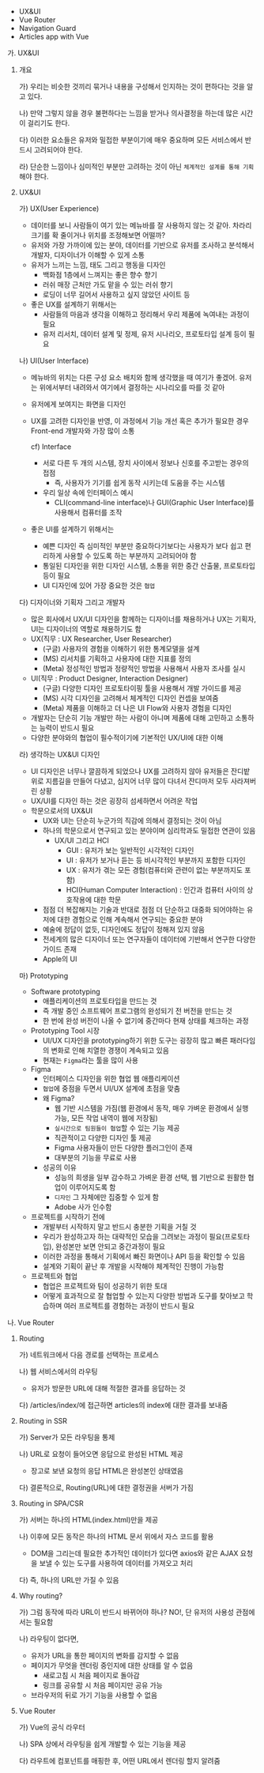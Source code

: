 * UX&UI
* Vue Router
* Navigation Guard
* Articles app with Vue



가. UX&UI

1. 개요

   가) 우리는 비슷한 것끼리 묶거나 내용을 구성해서 인지하는 것이 편하다는 것을 알고 있다.

   나) 만약 그렇지 않을 경우 불편하다는 느낌을 받거나 의사결정을 하는데 많은 시간이 걸리기도 한다.

   다) 이러한 요소들은 유저와 밀접한 부분이기에 매우 중요하며 모든 서비스에서 반드시 고려되어야 한다.

   라) 단순한 느낌이나 심미적인 부분만 고려하는 것이 아닌 `체계적인 설계를 통해 기획`해야 한다.

2. UX&UI

   가) UX(User Experience)

   * 데이터를 보니 사람들이 여기 있는 메뉴바를 잘 사용하지 않는 것 같아. 차라리 크기를 확 줄이거나 위치를 조정해보면 어떨까?
   * 유저와 가장 가까이에 있는 분야, 데이터를 기반으로 유저를 조사하고 분석해서 개발자, 디자이너가 이해할 수 있게 소통
   * 유저가 느끼는 느낌, 태도 그리고 행동을 디자인
     * 백화점 1층에서 느껴지는 좋은 향수 향기
     * 러쉬 매장 근처만 가도 맡을 수 있는 러쉬 향기
     * 로딩이 너무 길어서 사용하고 싶지 않았던 사이트 등
   * 좋은 UX를 설계하기 위해서는 
     * 사람들의 마음과 생각을 이해하고 정리해서 우리 제품에 녹여내는 과정이 필요
     * 유저 리서치, 데이터 설계 및 정제, 유저 시나리오, 프로토타입 설계 등이 필요

   나) UI(User Interface)

   * 메뉴바의 위치는 다른 구성 요소 배치와 함께 생각했을 때 여기가 좋겠어. 유저는 위에서부터 내려와서 여기에서 결정하는 시나리오를 따를 것 같아

   * 유저에게 보여지는 화면을 디자인

   * UX를 고려한 디자인을 반영, 이 과정에서 기능 개선 혹은 추가가 필요한 경우 Front-end 개발자와 가장 많이 소통

     cf) Interface

     * 서로 다른 두 개의 시스템, 장치 사이에서 정보나 신호를 주고받는 경우의 접점
       * 즉, 사용자가 기기를  쉽게 동작 시키는데 도움을 주는 시스템
     * 우리 일상 속에 인터페이스 예시
       * CLI(command-line interface)나 GUI(Graphic User Interface)를 사용해서 컴퓨터를 조작

   * 좋은 UI를 설계하기 위해서는

     * 예쁜 디자인 즉 심미적인 부분만 중요하다기보다는 사용자가 보다 쉽고 편리하게 사용할 수 있도록 하는 부분까지 고려되어야 함
     * 통일된 디자인을 위한 디자인 시스템, 소통을 위한 중간 산출물, 프로토타입 등이 필요
     * UI 디자인에 있어 가장 중요한 것은 `협업`

   다) 디자이너와 기획자 그리고 개발자

   * 많은 회사에서 UX/UI 디자인을 함께하는 디자이너를 채용하거나 UX는 기획자, UI는 디자이너의 역할로 채용하기도 함
   * UX(직무 : UX Researcher, User Researcher)
     * (구글) 사용자의 경험을 이해하기 위한 통계모델을 설계
     * (MS) 리서치를 기획하고 사용자에 대한 지표를 정의
     * (Meta) 정성적인 방법과 정량적인 방법을 사용해서 사용자 조사를 실시
   * UI(직무 : Product Designer, Interaction Designer)
     * (구글) 다양한 디자인 프로토타이핑 툴을 사용해서 개발 가이드를 제공
     * (MS) 시각 디자인을 고려해서 체계적인 디자인 컨셉을 보여줌
     * (Meta) 제품을 이해하고 더 나은 UI Flow와 사용자 경험을 디자인
   * 개발자는 단순히 기능 개발만 하는 사람이 아니며 제품에 대해 고민하고 소통하는 능력이 반드시 필요
   * 다양한 분야와의 협업이 필수적이기에 기본적인 UX/UI에 대한 이해

   라) 생각하는 UX&UI 디자인

   * UI 디자인은 너무나 깔끔하게 되었으나 UX를 고려하지 않아 유저들은 잔디밭 위로 지름길을 만들어 다녔고, 심지어 너무 많이 다녀서 잔디마저 모두 사라져버린 상황
   * UX/UI를 디자인 하는 것은 굉장히 섬세하면서 어려운 작업
   * 학문으로서의 UX&UI
     * UX와 UI는 단순히 누군가의 직감에 의해서 결정되는 것이 아님
     * 하나의 학문으로서 연구되고 있는 분야이며 심리학과도 밀접한 연관이 있음
       * UX/UI 그리고 HCI
         * GUI : 유저가 보는 일반적인 시각적인 디자인
         * UI : 유저가 보거나 듣는 등 비시각적인 부분까지 포함한 디자인
         * UX : 유저가 겪는 모든 경험(컴퓨터와 관련이 없는 부분까지도 포함)
         * HCI(Human Computer Interaction) : 인간과 컴퓨터 사이의 상호작용에 대한 학문
     * 점점 더 복잡해지는 기술과 반대로 점점 더 단순하고 대중화 되어야하는 유저에 대한 경험으로 인해 계속해서 연구되는 중요한 분야
     * 예술에 정답이 없듯, 디자인에도 정답이 정해져 있지 않음
     * 전세계의 많은 디자이너 또는 연구자들이 데이터에 기반해서 연구한 다양한 가이드 존재
     * Apple의 UI

   마) Prototyping

   * Software prototyping
     * 애플리케이션의 프로토타입을 만드는 것
     * 즉 개발 중인 소프트웨어 프로그램의 완성되기 전 버전을 만드는 것
     * 한 번에 완성 버전이 나올 수 없기에 중간마다 현재 상태를 체크하는 과정
   * Prototyping Tool 시장
     * UI/UX 디자인을 prototyping하기 위한 도구는 굉장히 많고 빠른 패러다임의 변화로 인해 치열한 경쟁이 계속되고 있음
     * 현재는 `Figma`라는 툴을 많이 사용
   * Figma
     * 인터페이스 디자인을 위한 협업 웹 애플리케이션
     * `협업`에 중점을 두면서 UI/UX 설계에 초점을 맞춤
     * 왜 Figma?
       * 웹 기반 시스템을 가짐(웹 환경에서 동작, 매우 가벼운 환경에서 실행 가능, 모든 작업 내역이 웹에 저장됨)
       * `실시간으로 팀원들이 협업`할 수 있는 기능 제공
       * 직관적이고 다양한 디자인 툴 제공
       * Figma 사용자들이 만든 다양한 플러그인이 존재
       * 대부분의 기능을 무료로 사용
     * 성공의 이유
       * 성능의 희생을 일부 감수하고 가벼운 환경 선택, 웹 기반으로 원활한 협업이 이루어지도록 함
       * `디자인` 그 자체에만 집중할 수 있게 함
       * Adobe 사가 인수함
   * 프로젝트를 시작하기 전에
     * 개발부터 시작하지 말고 반드시 충분한 기획을 거칠 것
     * 우리가 완성하고자 하는 대략적인 모습을 그려보는 과정이 필요(프로토타입), 완성본만 보면 안되고 중간과정이 필요
     * 이러한 과정을 통해서 기획에서 빠진 화면이나 API 등을 확인할 수 있음
     * 설계와 기획이 끝난 후 개발을 시작해야 체계적인 진행이 가능함
   * 프로젝트와 협업
     * 협업은 프로젝트와 팀이 성공하기 위한 토대
     * 어떻게 효과적으로 잘 협업할 수 있는지 다양한 방법과 도구를 찾아보고 학습하며 여러 프로젝트를 경험하는 과정이 반드시 필요

나. Vue Router

1. Routing

   가) 네트워크에서 다음 경로를 선택하는 프로세스

   나) 웹 서비스에서의 라우팅

   * 유저가 방문한 URL에 대해 적절한 결과를 응답하는 것

   다) /articles/index/에 접근하면 articles의 index에 대한 결과를 보내줌

2. Routing in SSR

   가) Server가 모든 라우팅을 통제

   나) URL로 요청이 들어오면 응답으로 완성된 HTML 제공

   * 장고로 보낸 요청의 응답 HTML은 완성본인 상태였음

   다) 결론적으로, Routing(URL)에 대한 결정권을 서버가 가짐

3. Routing in SPA/CSR

   가) 서버는 하나의 HTML(index.html)만을 제공

   나) 이후에 모든 동작은 하나의 HTML 문서 위에서 자스 코드를 활용

   * DOM을 그리는데 필요한 추가적인 데이터가 있다면 axios와 같은 AJAX 요청을 보낼 수 있는 도구를 사용하여 데이터를 가져오고 처리

   다) 즉, 하나의 URL만 가질 수 있음

4. Why routing?

   가) 그럼 동작에 따라 URL이 반드시 바뀌어야 하나? NO!, 단 유저의 사용성 관점에서는 필요함

   나) 라우팅이 없다면,

   * 유저가 URL을 통한 페이지의 변화를 감지할 수 없음
   * 페이지가 무엇을 렌더링 중인지에 대한 상태를 알 수 없음
     * 새로고침 시 처음 페이지로 돌아감
     * 링크를 공유할 시 처음 페이지만 공유 가능
   * 브라우저의 뒤로 가기 기능을 사용할 수 없음

5. Vue Router

   가) Vue의 공식 라우터

   나) SPA 상에서 라우팅을 쉽게 개발할 수 있는 기능을 제공

   다) 라우트에 컴포넌트를 매핑한 후, 어떤 URL에서 렌더링 할지 알려줌